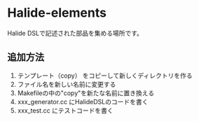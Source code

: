 # Halide-elements

Halide DSLで記述された部品を集める場所です。

## 追加方法

1. テンプレート（copy） をコピーして新しくディレクトリを作る
2. ファイル名を新しい名前に変更する
3. Makefileの中の"copy"を新たな名前に置き換える
4. xxx_generator.cc にHalideDSLのコードを書く
5. xxx_test.cc にテストコードを書く